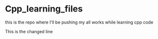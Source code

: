 # Cpp_learning_files
this is the repo where I'll be pushing my all works while learning cpp code

This is the changed line
